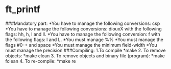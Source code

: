 # ft_printf </br>
###Mandatory part:
  *You have to manage the following conversions: csp
  *You have to manage the following conversions: diouxX with the following flags: hh, h, l and ll.
  *You have to manage the following conversion: f with the following flags: l and L.
  *You must manage %%
  *You must manage the flags #0-+ and space
  *You must manage the minimum field-width
  *You must manage the precision
###Compiling:
1.To compile
  *make
2. To remove objects:
  *make clean
3. To remove objects and binary file (program):
  *make fclean
4. To re-compile:
  *make re
